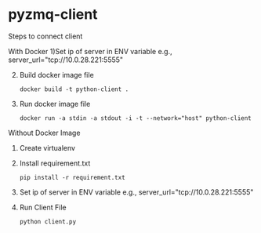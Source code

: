 # pyzmq-client
Steps to connect client

With Docker
1)Set ip of server in ENV variable
    e.g., server_url="tcp://10.0.28.221:5555"
    
2) Build docker image file

    ```docker build -t python-client .```
    
3) Run docker image file

    ```docker run -a stdin -a stdout -i -t --network="host" python-client```

Without Docker Image
1) Create virtualenv

2) Install requirement.txt

    ```pip install -r requirement.txt```
    
3) Set ip of server in ENV variable
    e.g., server_url="tcp://10.0.28.221:5555"
4) Run Client File

    ```python client.py```
